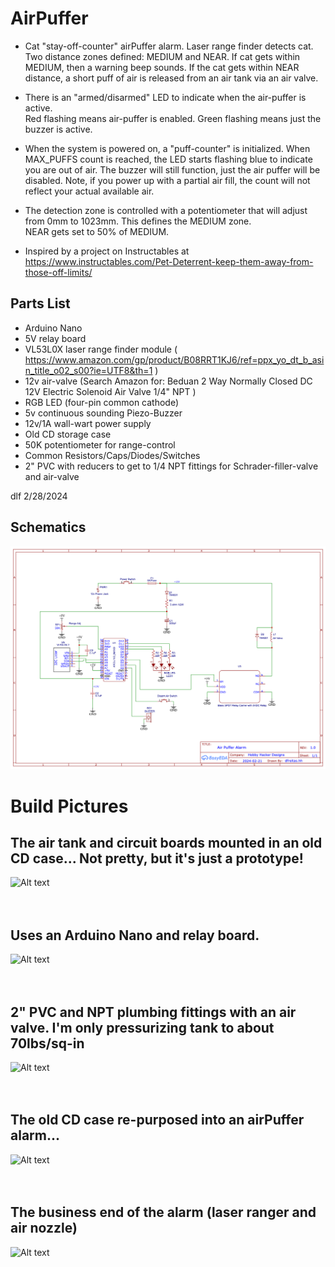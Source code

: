 # AirPuffer

* Cat "stay-off-counter" airPuffer alarm.   Laser range finder detects cat.  Two distance zones defined: MEDIUM and NEAR.
If cat gets within MEDIUM, then a warning beep sounds.  If the cat gets within NEAR distance, a short puff of air is 
released from an air tank via an air valve.  

* There is an "armed/disarmed" LED to indicate when the air-puffer is active.  
Red flashing means air-puffer is enabled.  Green flashing means just the buzzer is active.  

* When the system is powered on, a "puff-counter" is initialized.  When MAX_PUFFS count is reached, the LED starts 
flashing blue to indicate you are out of air.  The buzzer will still function, just the air puffer will be disabled.
Note, if you power up with a partial air fill,  the count will not reflect your actual available air.

* The detection zone is controlled with a potentiometer that will adjust from 0mm to 1023mm.  This defines the MEDIUM zone.  
NEAR gets set to 50% of MEDIUM.

* Inspired by a project on Instructables at https://www.instructables.com/Pet-Deterrent-keep-them-away-from-those-off-limits/

## Parts List
- Arduino Nano
- 5V relay board
- VL53L0X laser range finder module ( https://www.amazon.com/gp/product/B08RRT1KJ6/ref=ppx_yo_dt_b_asin_title_o02_s00?ie=UTF8&th=1 )
- 12v air-valve  (Search Amazon for: Beduan 2 Way Normally Closed DC 12V Electric Solenoid Air Valve 1/4" NPT )
- RGB LED (four-pin common cathode)
- 5v continuous sounding Piezo-Buzzer
- 12v/1A wall-wart power supply
- Old CD storage case
- 50K potentiometer for range-control
- Common Resistors/Caps/Diodes/Switches
- 2" PVC with reducers to get to 1/4 NPT fittings for Schrader-filler-valve and air-valve

dlf  2/28/2024

## Schematics
![Alt text](./Schematic_AirPuffer.png "Schematic_AirPuffer")

# Build Pictures

## The air tank and circuit boards mounted in an old CD case... Not pretty, but it's just a prototype!
![Alt text](./IMG_4112.png "AirTank and Circuit Boards")
&nbsp;  
&nbsp;  
&nbsp;  

## Uses an Arduino Nano and relay board. 
![Alt text](./IMG_4113.png "Circuit Boards")
&nbsp;  
&nbsp;  
&nbsp;  

## 2" PVC and NPT plumbing fittings with an air valve.  I'm only pressurizing tank to about 70lbs/sq-in  
![Alt text](./IMG_4115.png "AirTank")
&nbsp;  
&nbsp;  
&nbsp;  

## The old CD case re-purposed into an airPuffer alarm...  
![Alt text](./IMG_4117.png "Outer Case")
&nbsp;  
&nbsp;  
&nbsp;  

## The business end of the alarm (laser ranger and air nozzle)  
![Alt text](./IMG_4118.png "The Business End")

